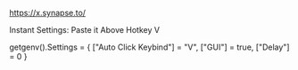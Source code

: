 https://x.synapse.to/

Instant Settings: Paste it Above Hotkey V

getgenv().Settings = {
    ["Auto Click Keybind"] = "V",
    ["GUI"] = true,
    ["Delay"] = 0
}
